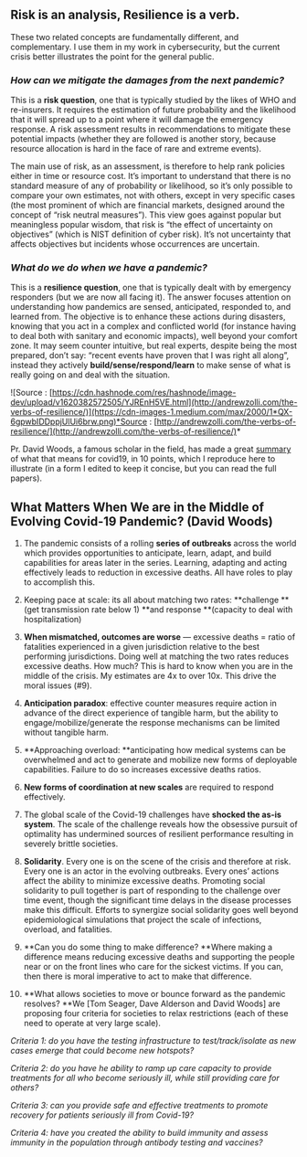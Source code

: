 ## Risk is an analysis, Resilience is a verb.


These two related concepts are fundamentally different, and complementary. I use them in my work in cybersecurity, but the current crisis better illustrates the point for the general public.

### ***How can we mitigate the damages from the next pandemic?***

This is a **risk question**, one that is typically studied by the likes of WHO and re-insurers. It requires the estimation of future probability and the likelihood that it will spread up to a point where it will damage the emergency response. A risk assessment results in recommendations to mitigate these potential impacts (whether they are followed is another story, because resource allocation is hard in the face of rare and extreme events).

The main use of risk, as an assessment, is therefore to help rank policies either in time or resource cost. It’s important to understand that there is no standard measure of any of probability or likelihood, so it’s only possible to compare your own estimates, not with others, except in very specific cases (the most prominent of which are financial markets, designed around the concept of “risk neutral measures”). This view goes against popular but meaningless popular wisdom, that risk is “the effect of uncertainty on objectives” (which is NIST definition of cyber risk). It’s not uncertainty that affects objectives but incidents whose occurrences are uncertain.

### ***What do we do when we have a pandemic?***

This is a **resilience question**, one that is typically dealt with by emergency responders (but we are now all facing it). The answer focuses attention on understanding how pandemics are sensed, anticipated, responded to, and learned from. The objective is to enhance these actions during disasters, knowing that you act in a complex and conflicted world (for instance having to deal both with sanitary and economic impacts), well beyond your comfort zone. It may seem counter intuitive, but real experts, despite being the most prepared, don’t say: “recent events have proven that I was right all along”, instead they actively **build/sense/respond/learn** to make sense of what is really going on and deal with the situation.

![Source : [https://cdn.hashnode.com/res/hashnode/image-dev/upload/v1620382572505/YJREnH5VE.html](http://andrewzolli.com/the-verbs-of-resilience/)](https://cdn-images-1.medium.com/max/2000/1*QX-6gpwbIDDppjUlUi6brw.png)*Source : [http://andrewzolli.com/the-verbs-of-resilience/](http://andrewzolli.com/the-verbs-of-resilience/)*

Pr. David Woods, a famous scholar in the field, has made a great [summary](https://drive.google.com/drive/u/0/folders/1Z1fPSMLXksWjhrmS2gvRLh2RVQgEnrLR) of what that means for covid19, in 10 points, which I reproduce here to illustrate (in a form I edited to keep it concise, but you can read the full papers).

## What Matters When We are in the Middle of Evolving Covid-19 Pandemic? (David Woods)

1. The pandemic consists of a rolling **series of outbreaks** across the world which provides opportunities to anticipate, learn, adapt, and build capabilities for areas later in the series. Learning, adapting and acting effectively leads to reduction in excessive deaths. All have roles to play to accomplish this.

1. Keeping pace at scale: its all about matching two rates: **challenge **(get transmission rate below 1) **and response **(capacity to deal with hospitalization)

1. **When mismatched, outcomes are worse** — excessive deaths = ratio of fatalities experienced in a given jurisdiction relative to the best performing jurisdictions. Doing well at matching the two rates reduces excessive deaths. How much? This is hard to know when you are in the middle of the crisis. My estimates are 4x to over 10x. This drive the moral issues (#9).

1. **Anticipation paradox**: effective counter measures require action in advance of the direct experience of tangible harm, but the ability to engage/mobilize/generate the response mechanisms can be limited without tangible harm.

1. **Approaching overload: **anticipating how medical systems can be overwhelmed and act to generate and mobilize new forms of deployable capabilities. Failure to do so increases excessive deaths ratios.

1. **New forms of coordination at new scales** are required to respond effectively.

1. The global scale of the Covid-19 challenges have **shocked the as-is system**. The scale of the challenge reveals how the obsessive pursuit of optimality has undermined sources of resilient performance resulting in severely brittle societies.

1. **Solidarity**. Every one is on the scene of the crisis and therefore at risk. Every one is an actor in the evolving outbreaks. Every ones’ actions affect the ability to minimize excessive deaths. Promoting social solidarity to pull together is part of responding to the challenge over time event, though the significant time delays in the disease processes make this difficult. Efforts to synergize social solidarity goes well beyond epidemiological simulations that project the scale of infections, overload, and fatalities.

1. **Can you do some thing to make difference? **Where making a difference means reducing excessive deaths and supporting the people near or on the front lines who care for the sickest victims. If you can, then there is moral imperative to act to make that difference.

1. **What allows societies to move or bounce forward as the pandemic resolves? **We [Tom Seager, Dave Alderson and David Woods] are proposing four criteria for societies to relax restrictions (each of these need to operate at very large scale).

*Criteria 1: do you have the testing infrastructure to test/track/isolate as new cases emerge that could become new hotspots?*

*Criteria 2: do you have he ability to ramp up care capacity to provide treatments for all who become seriously ill, while still providing care for others?*

*Criteria 3: can you provide safe and effective treatments to promote recovery for patients seriously ill from Covid-19?*

*Criteria 4: have you created the ability to build immunity and assess immunity in the population through antibody testing and vaccines?*